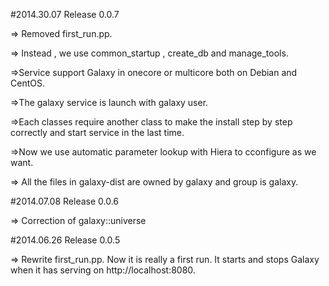 #2014.30.07 Release 0.0.7

=> Removed first_run.pp.

=> Instead , we use common_startup , create_db and manage_tools.

=>Service support Galaxy in onecore or multicore both on Debian and CentOS.

=>The galaxy service is launch with galaxy user.

=>Each classes require another class to make the install step by step correctly and start service in the last time.

=>Now we use automatic parameter lookup with Hiera to cconfigure as we want.

=> All the files in galaxy-dist are owned by galaxy and group is galaxy.


#2014.07.08 Release 0.0.6

=> Correction of galaxy::universe

#2014.06.26 Release 0.0.5

=> Rewrite first_run.pp. Now it is really a first run.
It starts and stops Galaxy when it has serving on http://localhost:8080.
